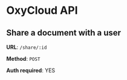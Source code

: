 # OxyCloud API
## Share a document with a user

**URL**: `/share/:id`

**Method**: `POST`

**Auth required**: YES
